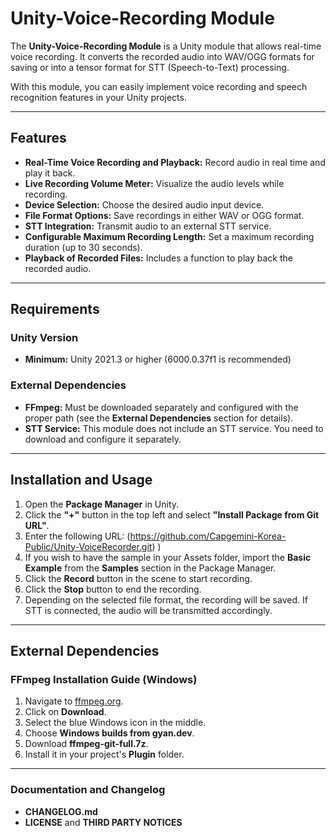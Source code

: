 # Unity-Voice-Recording Module

The **Unity-Voice-Recording Module** is a Unity module that allows real-time voice recording. It converts the recorded audio into WAV/OGG formats for saving or into a tensor format for STT (Speech-to-Text) processing.

With this module, you can easily implement voice recording and speech recognition features in your Unity projects.

---

## Features

- **Real-Time Voice Recording and Playback:** Record audio in real time and play it back.
- **Live Recording Volume Meter:** Visualize the audio levels while recording.
- **Device Selection:** Choose the desired audio input device.
- **File Format Options:** Save recordings in either WAV or OGG format.
- **STT Integration:** Transmit audio to an external STT service.
- **Configurable Maximum Recording Length:** Set a maximum recording duration (up to 30 seconds).
- **Playback of Recorded Files:** Includes a function to play back the recorded audio.

---

## Requirements

### Unity Version
- **Minimum:** Unity 2021.3 or higher (6000.0.37f1 is recommended)

### External Dependencies
- **FFmpeg:** Must be downloaded separately and configured with the proper path (see the **External Dependencies** section for details).
- **STT Service:** This module does not include an STT service. You need to download and configure it separately.

---

## Installation and Usage

1. Open the **Package Manager** in Unity.
2. Click the **"+"** button in the top left and select **"Install Package from Git URL"**.
3. Enter the following URL: (https://github.com/Capgemini-Korea-Public/Unity-VoiceRecorder.git)
)
4. If you wish to have the sample in your Assets folder, import the **Basic Example** from the **Samples** section in the Package Manager.
5. Click the **Record** button in the scene to start recording.
6. Click the **Stop** button to end the recording.
7. Depending on the selected file format, the recording will be saved. If STT is connected, the audio will be transmitted accordingly.

---

## External Dependencies

### FFmpeg Installation Guide (Windows)

1. Navigate to [ffmpeg.org](https://ffmpeg.org/).
2. Click on **Download**.
3. Select the blue Windows icon in the middle.
4. Choose **Windows builds from gyan.dev**.
5. Download **ffmpeg-git-full.7z**.
6. Install it in your project's **Plugin** folder.

---

### Documentation and Changelog

- **CHANGELOG.md**
- **LICENSE** and **THIRD PARTY NOTICES**

